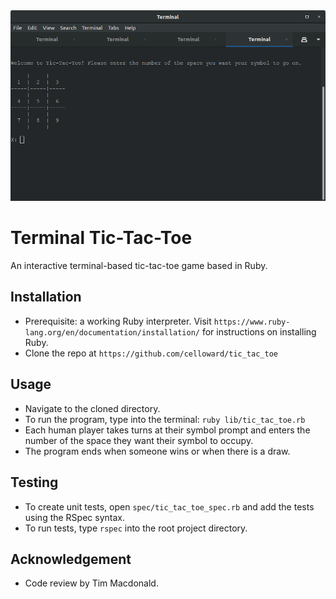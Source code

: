 <img src="tic-tac-toe.png" alt="Picture of terminal game">

# Terminal Tic-Tac-Toe
An interactive terminal-based tic-tac-toe game based in Ruby.

## Installation
  * Prerequisite: a working Ruby interpreter. Visit `https://www.ruby-lang.org/en/documentation/installation/` for instructions on installing Ruby.
  * Clone the repo at `https://github.com/celloward/tic_tac_toe`

## Usage
  * Navigate to the cloned directory.
  * To run the program, type into the terminal:
    `ruby lib/tic_tac_toe.rb`
  * Each human player takes turns at their symbol prompt and enters the number of the space they want their symbol to occupy. 
  * The program ends when someone wins or when there is a draw.

## Testing
  * To create unit tests, open `spec/tic_tac_toe_spec.rb` and add the tests using the RSpec syntax.
  * To run tests, type `rspec` into the root project directory.

## Acknowledgement
  * Code review by Tim Macdonald.